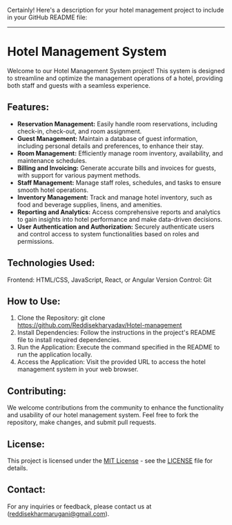 Certainly! Here's a description for your hotel management project to include in your GitHub README file:

---

# Hotel Management System

Welcome to our Hotel Management System project! This system is designed to streamline and optimize the management operations of a hotel, providing both staff and guests with a seamless experience. 

## Features:

- **Reservation Management:** Easily handle room reservations, including check-in, check-out, and room assignment.
- **Guest Management:** Maintain a database of guest information, including personal details and preferences, to enhance their stay.
- **Room Management:** Efficiently manage room inventory, availability, and maintenance schedules.
- **Billing and Invoicing:** Generate accurate bills and invoices for guests, with support for various payment methods.
- **Staff Management:** Manage staff roles, schedules, and tasks to ensure smooth hotel operations.
- **Inventory Management:** Track and manage hotel inventory, such as food and beverage supplies, linens, and amenities.
- **Reporting and Analytics:** Access comprehensive reports and analytics to gain insights into hotel performance and make data-driven decisions.
- **User Authentication and Authorization:** Securely authenticate users and control access to system functionalities based on roles and permissions.

## Technologies Used:


Frontend: HTML/CSS, JavaScript, React, or Angular
Version Control: Git

## How to Use:

1. Clone the Repository: git clone https://github.com/Reddisekharyadav/Hotel-management
2. Install Dependencies: Follow the instructions in the project's README file to install required dependencies.
3. Run the Application: Execute the command specified in the README to run the application locally.
4. Access the Application: Visit the provided URL to access the hotel management system in your web browser.

## Contributing:

We welcome contributions from the community to enhance the functionality and usability of our hotel management system. Feel free to fork the repository, make changes, and submit pull requests.

## License:

This project is licensed under the [MIT License](https://opensource.org/licenses/MIT) - see the [LICENSE](LICENSE) file for details.

## Contact:

For any inquiries or feedback, please contact us at (reddisekharmarugani@gmail.com).
